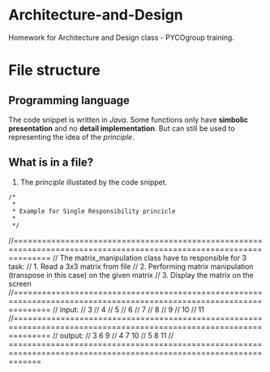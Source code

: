 # Architecture-and-Design
Homework for Architecture and Design class - PYCOgroup training.

# File structure

## Programming language
The code snippet is written in *Java*. Some functions only have **simbolic presentation** and no **detail implementation**. But can still be used to representing the idea of the *principle*.

## What is in a file?
1. The *principle* illustated by the code snippet.
```
/* 
 * 
 * Example for Single Responsibility princicle
 *
 */
```

//====================================================================================================================
// The matrix_manipulation class have to responsible for 3 task:
// 	1. Read a 3x3 matrix from file
// 	2. Performing matrix manipulation (transpose in this case) on the given matrix 
// 	3. Display the matrix on the screen
//====================================================================================================================
// input:
// 	3
// 	4
// 	5
// 	6
// 	7
// 	8
// 	9
// 	10
// 	11
//====================================================================================================================
// output:
// 	3 6 9
// 	4 7 10
// 	5 8 11
// ===================================================================================================================
